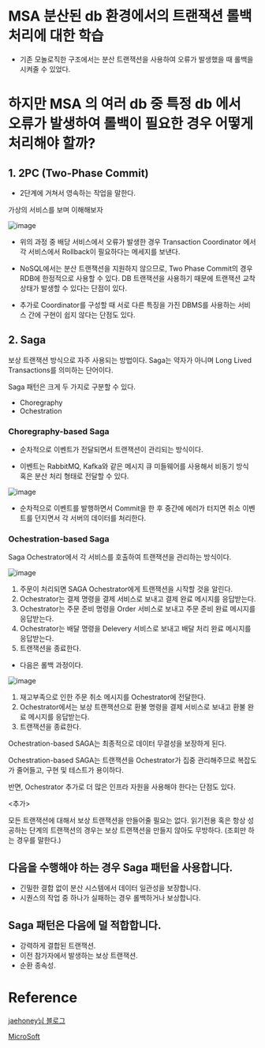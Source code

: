# MSA 분산된 db 환경에서의 트랜잭션 롤백처리에 대한 학습

- 기존 모놀로직한 구조에서는 분산 트랜잭션을 사용하여 오류가 발생했을 때 롤백을 시켜줄 수 있었다. 

# 하지만 MSA 의 여러 db 중 특정 db 에서 오류가 발생하여 롤백이 필요한 경우 어떻게 처리해야 할까?

## 1. 2PC (Two-Phase Commit)

- 2단계에 거쳐서 영속하는 작업을 말한다. 

가상의 서비스를 보며 이해해보자

<img alt="image" src="https://user-images.githubusercontent.com/73810834/222428219-43d6a69f-5484-482f-9f3d-fb0e4dea8670.png">

- 위의 과정 중 배당 서비스에서 오류가 발생한 경우 Transaction Coordinator 에서 각 서비스에서 Rollback이 필요하다는 메세지를 보낸다.

- NoSQL에서는 분산 트랜잭션을 지원하지 않으므로, Two Phase Commit의 경우 RDB에 한정적으로 사용할 수 있다. DB 트랜잭션을 사용하기 때문에 트랜잭션 교착상태가 발생할 수 있다는 단점이 있다.

- 추가로 Coordinator를 구성할 때 서로 다른 특징을 가진 DBMS를 사용하는 서비스 간에 구현이 쉽지 않다는 단점도 있다.


## 2. Saga

보상 트랜잭션 방식으로 자주 사용되는 방법이다. Saga는 약자가 아니며 Long Lived Transactions를 의미하는 단어이다.


Saga 패턴은 크게 두 가지로 구분할 수 있다.

- Choregraphy
- Ochestration

### Choregraphy-based Saga
- 순차적으로 이벤트가 전달되면서 트랜잭션이 관리되는 방식이다.

- 이벤트는 RabbitMQ, Kafka와 같은 메시지 큐 미들웨어를 사용해서 비동기 방식 혹은 분산 처리 형태로 전달할 수 있다.

<img alt="image" src="https://user-images.githubusercontent.com/73810834/222428988-29652387-93a0-49b1-8a27-cdf724fc59c2.png">

- 순차적으로 이벤트를 발행하면서 Commit을 한 후 중간에 에러가 터지면 취소 이벤트를 던지면서 각 서버의 데이터를 처리한다.

### Ochestration-based Saga
Saga Ochestrator에서 각 서비스를 호출하여 트랜잭션을 관리하는 방식이다.

<img alt="image" src="https://user-images.githubusercontent.com/73810834/222429190-5c4f3858-7eb3-4da7-b5f1-83d8a9f3f71a.png">

1. 주문이 처리되면 SAGA Ochestrator에게 트랜잭션을 시작할 것을 알린다.
2. Ochestrator는 결제 명령을 결제 서비스로 보내고 결제 완료 메시지를 응답받는다.
3. Ochestrator는 주문 준비 명령을 Order 서비스로 보내고 주문 준비 완료 메시지를 응답받는다.
4. Ochestrator는 배달 명령을 Delevery 서비스로 보내고 배달 처리 완료 메시지를 응답받는다.
5. 트랜잭션을 종료한다.

- 다음은 롤백 과정이다.

<img alt="image" src="https://user-images.githubusercontent.com/73810834/222429408-b50d3f98-1166-456a-8f69-62d09567e5bb.png">

1. 재고부족으로 인한 주문 취소 메시지를 Ochestrator에 전달한다.
2. Ochestrator에서는 보상 트랜잭션으로 환불 명령을 결제 서비스로 보내고 환불 완료 메시지를 응답받는다.
3. 트랜잭션을 종료한다.


Ochestration-based SAGA는 최종적으로 데이터 무결성을 보장하게 된다.

 
Ochestration-based SAGA는 트랜잭션을 Ochestrator가 집중 관리해주므로 복잡도가 줄어들고, 구현 및 테스트가 용이하다.


반면, Ochestrator 추가로 더 많은 인프라 자원을 사용해야 한다는 단점도 있다.


<추가>

모든 트랜잭션에 대해서 보상 트랜잭션을 만들어줄 필요는 없다. 읽기전용 혹은 항상 성공하는 단계의 트랜잭션의 경우는 보상 트랜잭션을 만들지 않아도 무방하다. (조회만 하는 경우를 말한다.)


## 다음을 수행해야 하는 경우 Saga 패턴을 사용합니다.

- 긴밀한 결합 없이 분산 시스템에서 데이터 일관성을 보장합니다.
- 시퀀스의 작업 중 하나가 실패하는 경우 롤백하거나 보상합니다.

## Saga 패턴은 다음에 덜 적합합니다.

- 강력하게 결합된 트랜잭션.
- 이전 참가자에서 발생하는 보상 트랜잭션.
- 순환 종속성.


# Reference

[jaehoney님 블로그](https://jaehoney.tistory.com/260)

[MicroSoft](https://learn.microsoft.com/ko-kr/azure/architecture/reference-architectures/saga/saga)